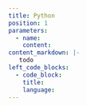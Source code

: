 ```yaml
---
title: Python
position: 1
parameters:
  - name:
    content:
content_markdown: |-
   todo
left_code_blocks:
  - code_block:
    title:
    language:
---
```


